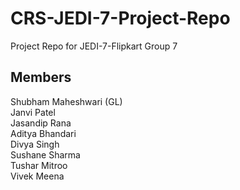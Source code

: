 # CRS-JEDI-7-Project-Repo
Project Repo for JEDI-7-Flipkart Group 7

## Members
Shubham Maheshwari (GL)\
Janvi Patel\
Jasandip Rana\
Aditya Bhandari\
Divya Singh\
Sushane Sharma\
Tushar Mitroo\
Vivek Meena
